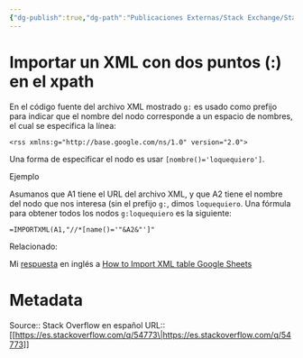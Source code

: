 ```yaml
---
{"dg-publish":true,"dg-path":"Publicaciones Externas/Stack Exchange/Stack Overflow en español/es.stackoverflow.com-54773.md","permalink":"/publicaciones-externas/stack-exchange/stack-overflow-en-espanol/es-stackoverflow-com-54773/","title":"Importar un XML con dos puntos (:) en el xpath","hide":true,"noteIcon":"default","created":"2024-04-03T12:49:10.353-06:00","updated":"2024-04-05T16:43:49.504-06:00"}
---
```


# Importar un XML con dos puntos (:) en el xpath

En el código fuente del archivo XML mostrado `g:` es usado como prefijo para indicar que el nombre del nodo corresponde a un espacio de nombres, el cual se especifica la línea:

    <rss xmlns:g="http://base.google.com/ns/1.0" version="2.0">

Una forma de especificar el nodo es usar `[nombre()='loquequiero']`.

Ejemplo

Asumanos que A1 tiene el URL del archivo XML, y que A2 tiene el nombre del nodo que nos interesa (sin el prefijo `g:`, dimos `loquequiero`. Una fórmula para obtener todos los nodos `g:loquequiero` es la siguiente:

    =IMPORTXML(A1,"//*[name()='"&A2&"']"

Relacionado:

Mi [respuesta][1] en inglés a [How to Import XML table Google Sheets][2]


  [1]: https://stackoverflow.com/a/39493736/1595451
  [2]: https://stackoverflow.com/q/39492485/1595451

# Metadata
Source:: Stack Overflow en español
URL:: [[https://es.stackoverflow.com/q/54773\|https://es.stackoverflow.com/q/54773]]

